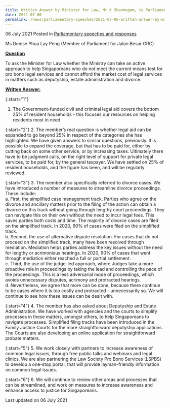 ```yaml
---
title: Written Answer by Minister for Law, Mr K Shanmugam, to Parliamentary Question on helping Singaporeans who do not meet means test for pro bono legal aid services
date: 2021-07-06
permalink: /news/parliamentary-speeches/2021-07-06-written-answer-by-minister-for-law-mr-k-shanmugam-to-pq-on-helping-singaporeans-who-not-meet-means-test-for-pro-bono-legal-aid-services/
---
```


06 July 2021 Posted in [Parliamentary speeches and responses](/news/parliamentary-speeches)

Ms Denise Phua Lay Peng (Member of Parliament for Jalan Besar GRC) 
  
**<b><u>Question</u></b>**  

To ask the Minister for Law whether the Ministry can take an active approach to help Singaporeans who do not meet the current means test for pro bono legal services and cannot afford the market cost of legal services in matters such as deputyship, estate administration and divorce.

**<b><u>Written Answer:</u></b>**  

{:start="1"}
1.	The Government-funded civil and criminal legal aid covers the bottom 25% of resident households - this focuses our resources on helping residents most in need. 

{:start="2"}
2.	The member’s real question is whether legal aid can be expanded to go beyond 25% in respect of the categories she has highlighted. We have given answers to similar questions, previously. It is possible to expand the coverage, but that has to be paid for, either by cutting back on some other service, or by increasing taxes. Ultimately there have to be judgment calls, on the right level of support for private legal services, to be paid for, by the general taxpayer. We have settled on 25% of resident households, and the figure has been, and will be regularly reviewed.

{:start="3"}
3.	The member also specifically referred to divorce cases. We have introduced a number of measures to streamline divorce proceedings. These include: 
<br>
    a. First, the simplified case management track. Parties who agree on the divorce and ancillary matters prior to the filing of the action can obtain a divorce on this track without going through lengthy court proceedings. They can navigate this on their own without the need to incur legal fees. This saves parties both costs and time. The majority of divorce cases are filed on the simplified track. In 2020, 60% of cases were filed on the simplified track. 
<br>
    b. Second, the use of alternative dispute resolution. For cases that do not proceed on the simplified track, many have been resolved through mediation. Mediation helps parties address the key issues without the need for lengthy or acrimonious hearings. In 2020, 90% of cases that went through mediation either reached a full or partial settlement.
<br>
    c. Third, the use of the judge-led approach, where Judges take a more proactive role in proceedings by taking the lead and controlling the pace of the proceedings. This is a less adversarial mode of proceedings, which avoids unnecessary disputes, acrimony and protracted hearings.
<br>
    d. Nevertheless, we agree that more can be done, because there continue to be cases where it is too costly and protracted - unnecessarily so. We will continue to see how these issues can be dealt with.

{:start="4"}
4.	The member has also asked about Deputyship and Estate Administration. We have worked with agencies and the courts to simplify processes in these matters, amongst others, to help Singaporeans to navigate processes. Simplified filing tracks have been introduced in the Family Justice Courts for the more straightforward deputyship applications. The Courts are also developing an online application for straightforward probate matters.

{:start="5"}
5.	We work closely with partners to increase awareness of common legal issues, through free public talks and webinars and legal clinics. We are also partnering the Law Society Pro Bono Services (LSPBS) to develop a one-stop portal, that will provide layman-friendly information on common legal issues.

{:start="6"}
6.  We will continue to review other areas and processes that can be streamlined, and work on measures to increase awareness and enhance access to justice for Singaporeans. 

<p class="right-side-updated">Last updated on 06 July 2021</p>
